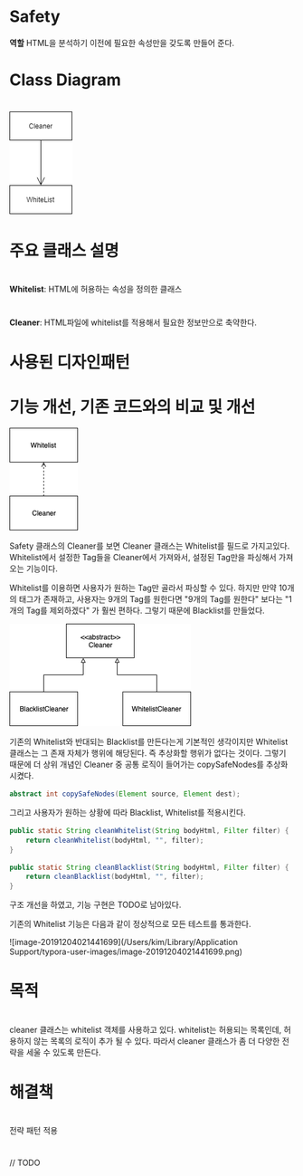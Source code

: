 # Safety

**역할** HTML을 분석하기 이전에 필요한 속성만을 갖도록 만들어 준다.

# Class Diagram 
#
![safety-all](../images/safety-all.png)
#

# 주요 클래스 설명
#
**Whitelist**: HTML에 허용하는 속성을 정의한 클래스
#
**Cleaner**: HTML파일에 whitelist를 적용해서 필요한 정보만으로 축약한다.
#
# 사용된 디자인패턴
#

# 기능 개선, 기존 코드와의 비교 및 개선
![safety-all](../images/cleaner_before.png)

Safety 클래스의 Cleaner를 보면 Cleaner 클래스는 Whitelist를 필드로 가지고있다. Whitelist에서 설정한 Tag들을 Cleaner에서 가져와서, 설정된 Tag만을 파싱해서 가져오는 기능이다.

Whitelist를 이용하면 사용자가 원하는 Tag만 골라서 파싱할 수 있다. 하지만 만약 10개의 태그가 존재하고, 사용자는 9개의 Tag를 원한다면 "9개의 Tag를 원한다" 보다는 "1개의 Tag를 제외하겠다" 가 훨씬 편하다. 그렇기 때문에 Blacklist를 만들었다.

![safety-all](../images/cleaner_after.png)

기존의 Whitelist와 반대되는 Blacklist를 만든다는게 기본적인 생각이지만 Whitelist 클래스는 그 존재 자체가 행위에 해당된다. 즉 추상화할 행위가 없다는 것이다. 그렇기 때문에 더 상위 개념인 Cleaner 중 공통 로직이 들어가는 copySafeNodes를 추상화시켰다.

```java
abstract int copySafeNodes(Element source, Element dest);
```

그리고 사용자가 원하는 상황에 따라 Blacklist, Whitelist를 적용시킨다.



```java
public static String cleanWhitelist(String bodyHtml, Filter filter) {
    return cleanWhitelist(bodyHtml, "", filter);
}
```



```java
public static String cleanBlacklist(String bodyHtml, Filter filter) {
    return cleanBlacklist(bodyHtml, "", filter);
}
```

 구조 개선을 하였고, 기능 구현은 TODO로 남아있다.

기존의 Whitelist 기능은 다음과 같이 정상적으로 모든 테스트를 통과한다.

![image-20191204021441699](/Users/kim/Library/Application Support/typora-user-images/image-20191204021441699.png)

# 목적

#
cleaner 클래스는 whitelist 객체를 사용하고 있다. 
whitelist는 허용되는 목록인데, 허용하지 않는 목록의 로직이 추가 될 수 있다.
따라서 cleaner 클래스가 좀 더 다양한 전략을 세울 수 있도록 만든다.
#
#
# 해결책
#
전략 패턴 적용
#
// TODO
#